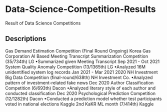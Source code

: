 # Data-Science-Competition-Results
Result of Data Science Competitions

## Descriptions
Gas Demand Estimation Competition (Final Round Ongoing) Korea Gas Corporation
AI Based Meeting Transcript Summarization Competition (35/734th) LG
•Summarized given Meeting Transcript Sep 2021 - Oct 2021
System Quality Anomaly Competition (13/1365th) LG
•Analyzed 16M unidentified system log records Jan 2021 - Mar 2021
2020 NH Investment Big Data Competition (final-round/638th) NH Investment Co.
•Analyzed pattern of investment-related fake news Dec 2020
Author Classification Competition (6/693th) Dacon
•Analyzed literary style of each author and conducted classification Dec 2020
Psychological Prediction Competition (12/1282th) Dacon
•Conducted a prediction model whether test participants voted in national elections
Kaggle 2nd KaKR ML month (7/414th) Kaggle
